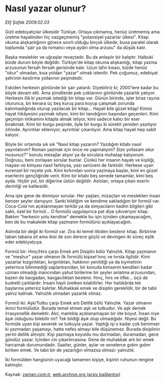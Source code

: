 # Nasıl yazar olunur?

*Elif Şafak 2009.02.03*

<tr><td class="metin" colspan="2" style="padding-top: 20px; padding-left: 5px; padding-right: 10px;">Gizli edebiyatçılar ülkesidir Türkiye. Ortaya çıkmamış, henüz üretmemiş ama üretme hayalinden hiç vazgeçmemiş "potansiyel yazarlar ülkesi". Kitap okuma alışkanlığının görece sınırlı olduğu birçok ülkede, buna paralel olarak toplumda "şair ya da romancı veya aydın olma arzusu" da düşük kalır.</td></tr><tr><td class="metin" colspan="2" style="padding-top: 20px; padding-left: 5px; padding-right: 10px;"><p> Başka meslekler ve uğraşlar revaçtadır. Bu da anlaşılır bir kalıptır. Halbuki bizde durum böyle değildir. Türkiye'de kitap okuma alışkanlığı, kitap yazma arzusunun fersah fersah gerisinde kalır. Uzun lafın kısası, bizde henüz "okur" olmadan, kısa yoldan "yazar" olmak istenilir. Pek çoğumuz, edebiyat şehrinin kestirme yollarının peşindedir. 
<p>Eskiden herkesin gönlünde bir şair yatardı. Diyebiliriz ki; 2000'lere kadar bu böyle devam etti. Ama şimdilerde pek çoklarının gönlünde yazarlık yatıyor. Herkesin illâ ki yazmak istediği bir kitap var. Günün birinde, işler biraz rayına oturunca, bir kenara üç beş kuruş para koyup çalışmak zorunda kalınmadığında oturup yazılacak bir kitap... Hayali bile güzel kitap! Kimisi hayat hikâyesini yazmak istiyor, kimi bir tanıdığının başından geçenleri. Kimi geçmişin intikamını kitapla almak istiyor, kimi sadece kalıcı bir eser bırakmak. Kimi bir kurgu peşinde, öyle bir kurgu ki sürekli yeniden yazılıyor zihinde. Ayrıntılar ekleniyor, ayrıntılar çıkarılıyor. Ama kitap hayali hep sabit kalıyor.
<p>Böyle bir ortamda sık sık "Nasıl kitap yazarım? Yazdığım kitabı nasıl yayınlatırım? Roman yazmak için önce ne yapmalıyım? Size yollasam okur musunuz?" konulu mesajlar alıyor ya da sorulara muhatap kalıyorum. Doğrusu, beni zorlayan sorular bunlar. Çünkü her insanın hayatı ve kişiliği, mayası ve kimyası nasıl farklıysa, yazı serüveni de farklıdır. Herkese uyan evrensel bir reçete yok. Kimi kırkından sonra yazmaya başlar, kimi en güzel eserlerini gençliğinde verir. Kimi bir kitabı beş senede tamamlar, kimi beş ayda. Hiçbir yol, bir diğerine üstün değildir. Aslolan, ortaya çıkan eserin derinliği ve kalitesidir. 
<p>Ama işte gene de dinmiyor sorular. Her yaştan, mizaçtan ve meslekten insan benzer şeyler danışıyor. Sanki bildiğim ve kendime sakladığım bir formül var. Coca-Cola'nın açıklanmayan terkibi ya da simyacıların kadim bilgileri gibi saklı, özel bir formül... O formülü uygulayınca pat diye çıkıveriyor kitap. Baktım "herkesin yolu kendine" demekle bu işin içinden çıkamayacağım, ben de bu makalede kitap yazmanın formülünü açıklayacağım. 
<p>Aslında bir değil iki formül var. Zira iki temel itkiden beslenir kitap. Birbirine taban tabana zıt ama ikisi de son derece güçlü ve devingen iki süreç eşlik eder edebiyatçıya. 
<p>Formül bir: Hınç/Hırs çarpı Emek artı Disiplin bölü Yalnızlık. Kitap yazmanın ve "meşhur" yazar olmanın ilk formülü kişisel hınç ve hırsla ilgilidir. Kimi yazarlar kızgınlıktan, kırgınlıktan, hakkının yenildiği ya da kıymetinin yeterince bilinmediği saplantısından, bir konuda kimsenin kendileri kadar uzman olmadığı inancından yahut birilerine bir şeyler anlatma arzusundan, bazen de kavgadan, kavgacılıktan beslenir. Hınç, hırs ve öfke... üçü de kudretli çarklardır. İnsanı hayli üretken kılabilirler. Her halükârda tek başlarına yetersiz kalırlar. Muhakkak emek ve disiplin gereklidir, bir de tabii yalnız kalmak. Yalnızlık olmadan yazarlık olmaz. 
<p>Formül iki: Aşk/Tutku çarpı Emek artı Delilik bölü Yalnızlık. Yazar olmanın ikinci formülüdür. Burada temel etmen aşk ve tutkudur. Ve aşk demek irrasyonellik demektir. Akıl, mantıkla açıklanamayan bir öte boyut. İnsan niye âşık olduğunu bilebilir mi? Tek bildiği âşık olup olmadığıdır. Niyesi değil. Bu formüle uyan kişi severek ve tutkuyla yazar. Yaptığı işi o kadar çok benimser ki yazmadan yaşamayı, hatta nefes almayı bile düşünemez. Burada disiplinin yerini delilik almıştır. Kişi yazmaya koyuldu mu durmadan, duramadan, gece gündüz yazar. İçinden cin çıkartırcasına. Gene de muhakkak artı bir emek harcamak durumundadır. Saatler, günler, aylar ve senelerce gıdım gıdım biriken emek. Ve tabii bir de yazarlığın olmazsa olmazı: yalnızlık. 
<p>İki formülden hangisinin uyacağı tamamen kişiye, kişinin ruhunun rengine kalmıştır.<br/></p></p></p></p></p></p></p></p></td></tr>

Kaynak: [zaman.com.tr](http://zaman.com.tr/yazar.do?yazino=811056), [web.archive.org (arşiv bağlantısı)](http://web.archive.org/web/20090216092007/http://zaman.com.tr:80/yazar.do?yazino=811056)
